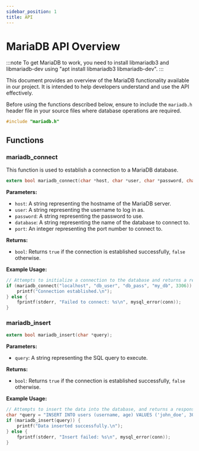 ```yaml
---
sidebar_position: 1
title: API
---
```


# MariaDB API Overview

:::note
To get MariaDB to work, you need to install libmariadb3 and libmariadb-dev using "apt install libmariadb3 libmariadb-dev".
:::

This document provides an overview of the MariaDB functionality available in our project. It is intended to help developers understand and use the API effectively.

Before using the functions described below, ensure to include the `mariadb.h` header file in your source files where database operations are required.

```C
#include "mariadb.h"
```

## Functions

### mariadb_connect

This function is used to establish a connection to a MariaDB database.

```C title="mariadb.h"
extern bool mariadb_connect(char *host, char *user, char *password, char *database, int port);
```

**Parameters:**

- `host`: A string representing the hostname of the MariaDB server.
- `user`: A string representing the username to log in as.
- `password`: A string representing the password to use.
- `database`: A string representing the name of the database to connect to.
- `port`: An integer representing the port number to connect to.

**Returns:**

- `bool`: Returns `true` if the connection is established successfully, `false` otherwise.

**Example Usage:**
```C
// Attempts to initialize a connection to the database and returns a response accordingly
if (mariadb_connect("localhost", "db_user", "db_pass", "my_db", 3306)) {
    printf("Connection established.\n");
} else {
    fprintf(stderr, "Failed to connect: %s\n", mysql_error(conn));
}

```

### mariadb_insert

```C
extern bool mariadb_insert(char *query);
```

**Parameters:**

- `query`: A string representing the SQL query to execute.

**Returns:**

- `bool`: Returns `true` if the connection is established successfully, `false` otherwise.

**Example Usage:**
```C
// Attempts to insert the data into the database, and returns a response accordingly
char *query = "INSERT INTO users (username, age) VALUES ('john_doe', 30);";
if (mariadb_insert(query)) {
    printf("Data inserted successfully.\n");
} else {
    fprintf(stderr, "Insert failed: %s\n", mysql_error(conn));
}
```

